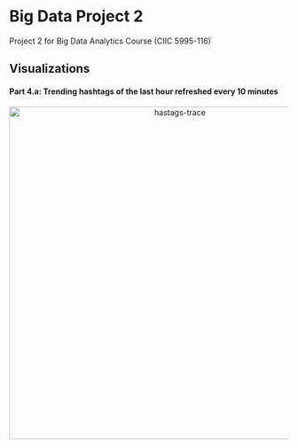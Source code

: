 
# Big Data Project 2
Project 2 for Big Data Analytics Course (CIIC 5995-116)  

## Visualizations  

#### Part 4.a: Trending hashtags of the last hour refreshed every 10 minutes
<div>
    <a href="https://plot.ly/~andresher/2/?share_key=HSvwkvnCEm7VyMvXSAayOt" target="_blank" title="hastags-trace" style="display: block; text-align: center;"><img src="https://plot.ly/~andresher/2.png?share_key=HSvwkvnCEm7VyMvXSAayOt" alt="hastags-trace" style="max-width: 100%;width: 600px;"  width="600" onerror="this.onerror=null;this.src='https://plot.ly/404.png';" /></a>
    <script data-plotly="andresher:2" sharekey-plotly="HSvwkvnCEm7VyMvXSAayOt" src="https://plot.ly/embed.js" async></script>
</div>

